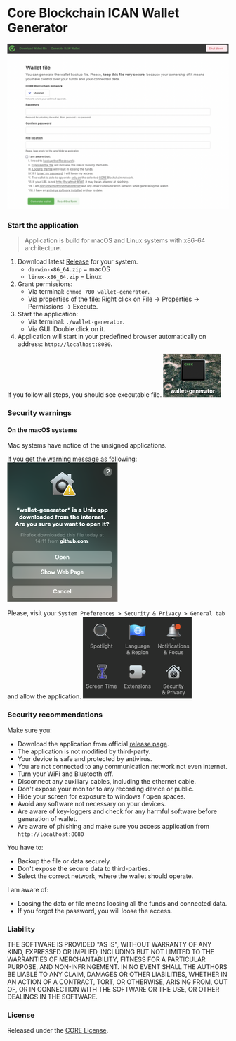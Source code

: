 # Core Blockchain ICAN Wallet Generator

![Wallet Generator](docs/wallet-generator.png "Wallet Generator")

### Start the application

> Application is build for macOS and Linux systems with x86-64 architecture.

1. Download latest [Release](https://github.com/core-coin/wallet-generator/releases) for your system.
   - `darwin-x86_64.zip` = macOS
   - `linux-x86_64.zip` = Linux
1. Grant permissions:
   - Via terminal: `chmod 700 wallet-generator`.
   - Via properties of the file: Right click on File -> Properties -> Permissions -> Execute.
1. Start the application:
   - Via terminal: `./wallet-generator`.
   - Via GUI: Double click on it.
1. Application will start in your predefined browser automatically on address: `http://localhost:8080`.

If you follow all steps, you should see executable file.
![Wallet Generator](docs/mac-wallet-generator-icon.png "Wallet Generator icon")

### Security warnings

#### On the macOS systems

Mac systems have notice of the unsigned applications.

If you get the warning message as following:
![Security notification](docs/mac-security-notification.png "Security notification")

Please, visit your `System Preferences > Security & Privacy > General tab` and allow the application.
![System Preferences](docs/mac-system-preferences.png "System Preferences")

### Security recommendations

Make sure you:
- Download the application from official [release page](https://github.com/core-coin/wallet-generator/releases).
- The application is not modified by third-party.
- Your device is safe and protected by antivirus.
- You are not connected to any communication network not even internet.
- Turn your WiFi and Bluetooth off.
- Disconnect any auxiliary cables, including the ethernet cable.
- Don't expose your monitor to any recording device or public.
- Hide your screen for exposure to windows / open spaces.
- Avoid any software not necessary on your devices.
- Are aware of key-loggers and check for any harmful software before generation of wallet.
- Are aware of phishing and make sure you access application from `http://localhost:8080`

You have to:
- Backup the file or data securely.
- Don't expose the secure data to third-parties.
- Select the correct network, where the wallet should operate.

I am aware of:
- Loosing the data or file means loosing all the funds and connected data.
- If you forgot the password, you will loose the access.

### Liability

THE SOFTWARE IS PROVIDED "AS IS", WITHOUT WARRANTY OF ANY KIND,
EXPRESSED OR IMPLIED, INCLUDING BUT NOT LIMITED TO THE WARRANTIES OF
MERCHANTABILITY, FITNESS FOR A PARTICULAR PURPOSE, AND NON-INFRINGEMENT.
IN NO EVENT SHALL THE AUTHORS BE LIABLE TO ANY CLAIM, DAMAGES OR
OTHER LIABILITIES, WHETHER IN AN ACTION OF A CONTRACT, TORT, OR OTHERWISE,
ARISING FROM, OUT OF, OR IN CONNECTION WITH THE SOFTWARE OR THE USE, OR
OTHER DEALINGS IN THE SOFTWARE.

### License

Released under the [CORE License](LICENSE).
